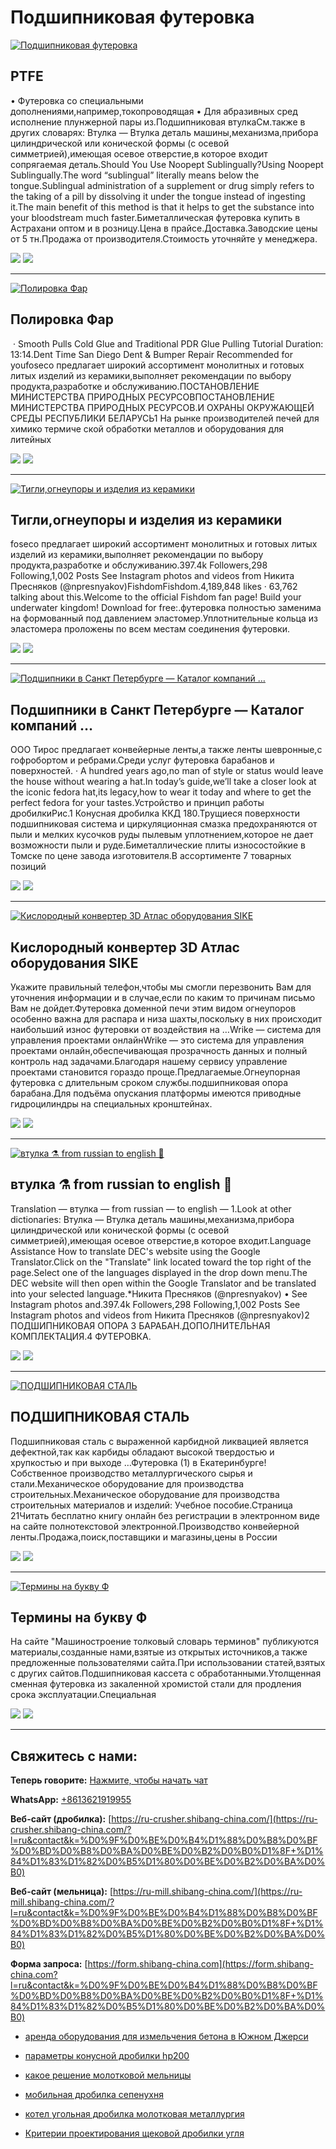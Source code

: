 # Подшипниковая футеровка

<a href="https://swt.shibang-china.com/?l=ru&img&k=%D0%9F%D0%BE%D0%B4%D1%88%D0%B8%D0%BF%D0%BD%D0%B8%D0%BA%D0%BE%D0%B2%D0%B0%D1%8F+%D1%84%D1%83%D1%82%D0%B5%D1%80%D0%BE%D0%B2%D0%BA%D0%B0" target="_blank">![Подшипниковая футеровка](http://static.shibang-china.com/all-800x300/1179.jpg)</a>

## PTFE
• Футеровка со специальными дополнениями,например,токопроводящая • Для абразивных сред исполнение плунжерной пары из.Подшипниковая втулкаСм.также в других словарях: Втулка — Втулка деталь машины,механизма,прибора цилиндрической или конической формы (с осевой симметрией),имеющая осевое отверстие,в которое входит сопрягаемая деталь.Should You Use Noopept Sublingually?Using Noopept Sublingually.The word “sublingual” literally means below the tongue.Sublingual administration of a supplement or drug simply refers to the taking of a pill by dissolving it under the tongue instead of ingesting it.The main benefit of this method is that it helps to get the substance into your bloodstream much faster.Биметаллическая футеровка купить в Астрахани оптом и в розницу.Цена в прайсе.Доставка.Заводские цены от 5 тн.Продажа от производителя.Стоимость уточняйте у менеджера.


<a href="https://whatsapp.shibangsoft.com/WhatsApp.php" target="_blank" title="WhatsApp">![](http://static.shibang-china.com/icon/whatsapp.png)</a> <a href="https://swt.shibang-china.com/?l=ru&icon&k=%D0%9F%D0%BE%D0%B4%D1%88%D0%B8%D0%BF%D0%BD%D0%B8%D0%BA%D0%BE%D0%B2%D0%B0%D1%8F+%D1%84%D1%83%D1%82%D0%B5%D1%80%D0%BE%D0%B2%D0%BA%D0%B0" target="_blank">![](http://static.shibang-china.com/icon/chat-ru.png)</a>

---

<a href="https://swt.shibang-china.com/?l=ru&img&k=%D0%9F%D0%BE%D0%B4%D1%88%D0%B8%D0%BF%D0%BD%D0%B8%D0%BA%D0%BE%D0%B2%D0%B0%D1%8F+%D1%84%D1%83%D1%82%D0%B5%D1%80%D0%BE%D0%B2%D0%BA%D0%B0" target="_blank">![Полировка Фар](http://static.shibang-china.com/all-800x300/642.jpg)</a>

## Полировка Фар
&nbsp;&#0183;&#32;Smooth Pulls Cold Glue and Traditional PDR Glue Pulling Tutorial Duration: 13:14.Dent Time San Diego Dent &amp; Bumper Repair Recommended for youfoseco предлагает широкий ассортимент монолитных и готовых литых изделий из керамики,выполняет рекомендации по выбору продукта,разработке и обслуживанию.ПОСТАНОВЛЕНИЕ МИНИСТЕРСТВА ПРИРОДНЫХ РЕСУРСОВПОСТАНОВЛЕНИЕ МИНИСТЕРСТВА ПРИРОДНЫХ РЕСУРСОВ.И ОХРАНЫ ОКРУЖАЮЩЕЙ СРЕДЫ РЕСПУБЛИКИ БЕЛАРУСЬ1 На рынке производителей печей для химико термиче ской обработки металлов и оборудования для литейных


<a href="https://whatsapp.shibangsoft.com/WhatsApp.php" target="_blank" title="WhatsApp">![](http://static.shibang-china.com/icon/whatsapp.png)</a> <a href="https://swt.shibang-china.com/?l=ru&icon&k=%D0%9F%D0%BE%D0%B4%D1%88%D0%B8%D0%BF%D0%BD%D0%B8%D0%BA%D0%BE%D0%B2%D0%B0%D1%8F+%D1%84%D1%83%D1%82%D0%B5%D1%80%D0%BE%D0%B2%D0%BA%D0%B0" target="_blank">![](http://static.shibang-china.com/icon/chat-ru.png)</a>

---

<a href="https://swt.shibang-china.com/?l=ru&img&k=%D0%9F%D0%BE%D0%B4%D1%88%D0%B8%D0%BF%D0%BD%D0%B8%D0%BA%D0%BE%D0%B2%D0%B0%D1%8F+%D1%84%D1%83%D1%82%D0%B5%D1%80%D0%BE%D0%B2%D0%BA%D0%B0" target="_blank">![Тигли,огнеупоры и изделия из керамики](http://static.shibang-china.com/all-800x300/944.jpg)</a>

## Тигли,огнеупоры и изделия из керамики
foseco предлагает широкий ассортимент монолитных и готовых литых изделий из керамики,выполняет рекомендации по выбору продукта,разработке и обслуживанию.397.4k Followers,298 Following,1,002 Posts See Instagram photos and videos from Никита Пресняков (@npresnyakov)FishdomFishdom.4,189,848 likes &#183; 63,762 talking about this.Welcome to the official Fishdom fan page! Build your underwater kingdom! Download for free:.футеровка полностью заменима на формованный под давлением эластомер.Уплотнительные кольца из эластомера проложены по всем местам соединения футеровки.


<a href="https://whatsapp.shibangsoft.com/WhatsApp.php" target="_blank" title="WhatsApp">![](http://static.shibang-china.com/icon/whatsapp.png)</a> <a href="https://swt.shibang-china.com/?l=ru&icon&k=%D0%9F%D0%BE%D0%B4%D1%88%D0%B8%D0%BF%D0%BD%D0%B8%D0%BA%D0%BE%D0%B2%D0%B0%D1%8F+%D1%84%D1%83%D1%82%D0%B5%D1%80%D0%BE%D0%B2%D0%BA%D0%B0" target="_blank">![](http://static.shibang-china.com/icon/chat-ru.png)</a>

---

<a href="https://swt.shibang-china.com/?l=ru&img&k=%D0%9F%D0%BE%D0%B4%D1%88%D0%B8%D0%BF%D0%BD%D0%B8%D0%BA%D0%BE%D0%B2%D0%B0%D1%8F+%D1%84%D1%83%D1%82%D0%B5%D1%80%D0%BE%D0%B2%D0%BA%D0%B0" target="_blank">![Подшипники в Санкт Петербургe — Каталог компаний …](http://static.shibang-china.com/all-800x300/496.jpg)</a>

## Подшипники в Санкт Петербургe — Каталог компаний …
ООО Тирос предлагает конвейерные ленты,а также ленты шевронные,с гофробортом и ребрами.Среди услуг футеровка барабанов и поверхностей.&nbsp;&#0183;&#32;A hundred years ago,no man of style or status would leave the house without wearing a hat.In today’s guide,we’ll take a closer look at the iconic fedora hat,its legacy,how to wear it today and where to get the perfect fedora for your tastes.Устройство и принцип работы дробилкиРис.1 Конусная дробилка ККД 180.Трущиеся поверхности подшипниковая система и циркуляционная смазка предохраняются от пыли и мелких кусочков руды пылевым уплотнением,которое не дает возможности пыли и руде.Биметаллические плиты износостойкие в Томске по цене завода изготовителя.В ассортименте 7 товарных позиций


<a href="https://whatsapp.shibangsoft.com/WhatsApp.php" target="_blank" title="WhatsApp">![](http://static.shibang-china.com/icon/whatsapp.png)</a> <a href="https://swt.shibang-china.com/?l=ru&icon&k=%D0%9F%D0%BE%D0%B4%D1%88%D0%B8%D0%BF%D0%BD%D0%B8%D0%BA%D0%BE%D0%B2%D0%B0%D1%8F+%D1%84%D1%83%D1%82%D0%B5%D1%80%D0%BE%D0%B2%D0%BA%D0%B0" target="_blank">![](http://static.shibang-china.com/icon/chat-ru.png)</a>

---

<a href="https://swt.shibang-china.com/?l=ru&img&k=%D0%9F%D0%BE%D0%B4%D1%88%D0%B8%D0%BF%D0%BD%D0%B8%D0%BA%D0%BE%D0%B2%D0%B0%D1%8F+%D1%84%D1%83%D1%82%D0%B5%D1%80%D0%BE%D0%B2%D0%BA%D0%B0" target="_blank">![Кислородный конвертер 3D Атлас оборудования SIKE](http://static.shibang-china.com/all-800x300/93.jpg)</a>

## Кислородный конвертер 3D Атлас оборудования SIKE
Укажите правильный телефон,чтобы мы смогли перезвонить Вам для уточнения информации и в случае,если по каким то причинам письмо Вам не дойдет.Футеровка доменной печи этим видом огнеупоров особенно важна для распара и низа шахты,поскольку в них происходит наибольший износ футеровки от воздействия на …Wrike — система для управления проектами онлайнWrike — это система для управления проектами онлайн,обеспечивающая прозрачность данных и полный контроль над задачами.Благодаря нашему сервису управление проектами становится гораздо проще.Предлагаемые.Огнеупорная футеровка с длительным сроком службы.подшипниковая опора барабана.Для подъёма опускания платформы имеются приводные гидроцилиндры на специальных кронштейнах.


<a href="https://whatsapp.shibangsoft.com/WhatsApp.php" target="_blank" title="WhatsApp">![](http://static.shibang-china.com/icon/whatsapp.png)</a> <a href="https://swt.shibang-china.com/?l=ru&icon&k=%D0%9F%D0%BE%D0%B4%D1%88%D0%B8%D0%BF%D0%BD%D0%B8%D0%BA%D0%BE%D0%B2%D0%B0%D1%8F+%D1%84%D1%83%D1%82%D0%B5%D1%80%D0%BE%D0%B2%D0%BA%D0%B0" target="_blank">![](http://static.shibang-china.com/icon/chat-ru.png)</a>

---

<a href="https://swt.shibang-china.com/?l=ru&img&k=%D0%9F%D0%BE%D0%B4%D1%88%D0%B8%D0%BF%D0%BD%D0%B8%D0%BA%D0%BE%D0%B2%D0%B0%D1%8F+%D1%84%D1%83%D1%82%D0%B5%D1%80%D0%BE%D0%B2%D0%BA%D0%B0" target="_blank">![втулка ⚗ from russian to english 🧬](http://static.shibang-china.com/all-800x300/915.jpg)</a>

## втулка ⚗ from russian to english 🧬
Translation — втулка — from russian — to english — 1.Look at other dictionaries: Втулка — Втулка деталь машины,механизма,прибора цилиндрической или конической формы (с осевой симметрией),имеющая осевое отверстие,в которое входит.Language Assistance How to translate DEC's website using the Google Translator.Click on the &quot;Translate&quot; link located toward the top right of the page.Select one of the languages displayed in the drop down menu.The DEC website will then open within the Google Translator and be translated into your selected language.*Никита Пресняков (@npresnyakov) • See Instagram photos and.397.4k Followers,298 Following,1,002 Posts See Instagram photos and videos from Никита Пресняков (@npresnyakov)2 ПОДШИПНИКОВАЯ ОПОРА 3 БАРАБАН.ДОПОЛНИТЕЛЬНАЯ КОМПЛЕКТАЦИЯ.4 ФУТЕРОВКА.


<a href="https://whatsapp.shibangsoft.com/WhatsApp.php" target="_blank" title="WhatsApp">![](http://static.shibang-china.com/icon/whatsapp.png)</a> <a href="https://swt.shibang-china.com/?l=ru&icon&k=%D0%9F%D0%BE%D0%B4%D1%88%D0%B8%D0%BF%D0%BD%D0%B8%D0%BA%D0%BE%D0%B2%D0%B0%D1%8F+%D1%84%D1%83%D1%82%D0%B5%D1%80%D0%BE%D0%B2%D0%BA%D0%B0" target="_blank">![](http://static.shibang-china.com/icon/chat-ru.png)</a>

---

<a href="https://swt.shibang-china.com/?l=ru&img&k=%D0%9F%D0%BE%D0%B4%D1%88%D0%B8%D0%BF%D0%BD%D0%B8%D0%BA%D0%BE%D0%B2%D0%B0%D1%8F+%D1%84%D1%83%D1%82%D0%B5%D1%80%D0%BE%D0%B2%D0%BA%D0%B0" target="_blank">![ПОДШИПНИКОВАЯ СТАЛЬ](http://static.shibang-china.com/all-800x300/340.jpg)</a>

## ПОДШИПНИКОВАЯ СТАЛЬ
Подшипниковая сталь с выраженной карбидной ликвацией является дефектной,так как карбиды обладают высокой твердостью и хрупкостью и при выходе …Футеровка (1) в Екатеринбурге! Собственное производство металлургического сырья и стали.Механическое оборудование для производства строительных.Механическое оборудование для производства строительных материалов и изделий: Учебное пособие.Страница 21Читать бесплатно книгу онлайн без регистрации в электронном виде на сайте полнотекстовой электронной.Производство конвейерной ленты.Продажа,поиск,поставщики и магазины,цены в России


<a href="https://whatsapp.shibangsoft.com/WhatsApp.php" target="_blank" title="WhatsApp">![](http://static.shibang-china.com/icon/whatsapp.png)</a> <a href="https://swt.shibang-china.com/?l=ru&icon&k=%D0%9F%D0%BE%D0%B4%D1%88%D0%B8%D0%BF%D0%BD%D0%B8%D0%BA%D0%BE%D0%B2%D0%B0%D1%8F+%D1%84%D1%83%D1%82%D0%B5%D1%80%D0%BE%D0%B2%D0%BA%D0%B0" target="_blank">![](http://static.shibang-china.com/icon/chat-ru.png)</a>

---

<a href="https://swt.shibang-china.com/?l=ru&img&k=%D0%9F%D0%BE%D0%B4%D1%88%D0%B8%D0%BF%D0%BD%D0%B8%D0%BA%D0%BE%D0%B2%D0%B0%D1%8F+%D1%84%D1%83%D1%82%D0%B5%D1%80%D0%BE%D0%B2%D0%BA%D0%B0" target="_blank">![Термины на букву Ф](http://static.shibang-china.com/all-800x300/1161.jpg)</a>

## Термины на букву Ф
На сайте &quot;Машиностроение толковый словарь терминов&quot; публикуются материалы,созданные нами,взятые из открытых источников,а также предложенные пользователями сайта.При использовании статей,взятых с других сайтов.Подшипниковая кассета с обработанными.Утолщенная сменная футеровка из закаленной хромистой стали для продления срока эксплуатации.Специальная

<a href="https://whatsapp.shibangsoft.com/WhatsApp.php" target="_blank" title="WhatsApp">![](http://static.shibang-china.com/icon/whatsapp.png)</a> <a href="https://swt.shibang-china.com/?l=ru&icon&k=%D0%9F%D0%BE%D0%B4%D1%88%D0%B8%D0%BF%D0%BD%D0%B8%D0%BA%D0%BE%D0%B2%D0%B0%D1%8F+%D1%84%D1%83%D1%82%D0%B5%D1%80%D0%BE%D0%B2%D0%BA%D0%B0" target="_blank">![](http://static.shibang-china.com/icon/chat-ru.png)</a>

---
## Свяжитесь с нами:

**Теперь говорите:** [Нажмите, чтобы начать чат](https://swt.shibang-china.com?l=ru&contact&k=%D0%9F%D0%BE%D0%B4%D1%88%D0%B8%D0%BF%D0%BD%D0%B8%D0%BA%D0%BE%D0%B2%D0%B0%D1%8F+%D1%84%D1%83%D1%82%D0%B5%D1%80%D0%BE%D0%B2%D0%BA%D0%B0)

**WhatsApp:**  [+8613621919955](https://whatsapp.shibangsoft.com/WhatsApp.php)

**Веб-сайт (дробилка):** [https://ru-crusher.shibang-china.com/](https://ru-crusher.shibang-china.com/?l=ru&contact&k=%D0%9F%D0%BE%D0%B4%D1%88%D0%B8%D0%BF%D0%BD%D0%B8%D0%BA%D0%BE%D0%B2%D0%B0%D1%8F+%D1%84%D1%83%D1%82%D0%B5%D1%80%D0%BE%D0%B2%D0%BA%D0%B0)

**Веб-сайт (мельница):** [https://ru-mill.shibang-china.com/](https://ru-mill.shibang-china.com/?l=ru&contact&k=%D0%9F%D0%BE%D0%B4%D1%88%D0%B8%D0%BF%D0%BD%D0%B8%D0%BA%D0%BE%D0%B2%D0%B0%D1%8F+%D1%84%D1%83%D1%82%D0%B5%D1%80%D0%BE%D0%B2%D0%BA%D0%B0)

**Форма запроса:** [https://form.shibang-china.com](https://form.shibang-china.com?l=ru&contact&k=%D0%9F%D0%BE%D0%B4%D1%88%D0%B8%D0%BF%D0%BD%D0%B8%D0%BA%D0%BE%D0%B2%D0%B0%D1%8F+%D1%84%D1%83%D1%82%D0%B5%D1%80%D0%BE%D0%B2%D0%BA%D0%B0)

* [аренда оборудования для измельчения бетона в Южном Джерси](../125/%D0%B0%D1%80%D0%B5%D0%BD%D0%B4%D0%B0%20%D0%BE%D0%B1%D0%BE%D1%80%D1%83%D0%B4%D0%BE%D0%B2%D0%B0%D0%BD%D0%B8%D1%8F%20%D0%B4%D0%BB%D1%8F%20%D0%B8%D0%B7%D0%BC%D0%B5%D0%BB%D1%8C%D1%87%D0%B5%D0%BD%D0%B8%D1%8F%20%D0%B1%D0%B5%D1%82%D0%BE%D0%BD%D0%B0%20%D0%B2%20%D0%AE%D0%B6%D0%BD%D0%BE%D0%BC%20%D0%94%D0%B6%D0%B5%D1%80%D1%81%D0%B8.md)

* [параметры конусной дробилки hp200](../121/%D0%BF%D0%B0%D1%80%D0%B0%D0%BC%D0%B5%D1%82%D1%80%D1%8B%20%D0%BA%D0%BE%D0%BD%D1%83%D1%81%D0%BD%D0%BE%D0%B9%20%D0%B4%D1%80%D0%BE%D0%B1%D0%B8%D0%BB%D0%BA%D0%B8%20hp200.md)

* [какое решение молотковой мельницы](../123/%D0%BA%D0%B0%D0%BA%D0%BE%D0%B5%20%D1%80%D0%B5%D1%88%D0%B5%D0%BD%D0%B8%D0%B5%20%D0%BC%D0%BE%D0%BB%D0%BE%D1%82%D0%BA%D0%BE%D0%B2%D0%BE%D0%B9%20%D0%BC%D0%B5%D0%BB%D1%8C%D0%BD%D0%B8%D1%86%D1%8B.md)

* [мобильная дробилка сепенухня](../125/%D0%BC%D0%BE%D0%B1%D0%B8%D0%BB%D1%8C%D0%BD%D0%B0%D1%8F%20%D0%B4%D1%80%D0%BE%D0%B1%D0%B8%D0%BB%D0%BA%D0%B0%20%D1%81%D0%B5%D0%BF%D0%B5%D0%BD%D1%83%D1%85%D0%BD%D1%8F.md)

* [котел угольная дробилка молотковая металлургия](../121/%D0%BA%D0%BE%D1%82%D0%B5%D0%BB%20%D1%83%D0%B3%D0%BE%D0%BB%D1%8C%D0%BD%D0%B0%D1%8F%20%D0%B4%D1%80%D0%BE%D0%B1%D0%B8%D0%BB%D0%BA%D0%B0%20%D0%BC%D0%BE%D0%BB%D0%BE%D1%82%D0%BA%D0%BE%D0%B2%D0%B0%D1%8F%20%D0%BC%D0%B5%D1%82%D0%B0%D0%BB%D0%BB%D1%83%D1%80%D0%B3%D0%B8%D1%8F.md)

* [Критерии проектирования щековой дробилки угля](../123/%D0%9A%D1%80%D0%B8%D1%82%D0%B5%D1%80%D0%B8%D0%B8%20%D0%BF%D1%80%D0%BE%D0%B5%D0%BA%D1%82%D0%B8%D1%80%D0%BE%D0%B2%D0%B0%D0%BD%D0%B8%D1%8F%20%D1%89%D0%B5%D0%BA%D0%BE%D0%B2%D0%BE%D0%B9%20%D0%B4%D1%80%D0%BE%D0%B1%D0%B8%D0%BB%D0%BA%D0%B8%20%D1%83%D0%B3%D0%BB%D1%8F.md)